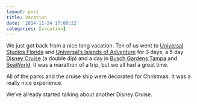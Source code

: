 ```yaml
---
layout: post
title: Vacation
date: '2014-11-24 17:00:22'
categories: [vacation]
---
```


We just got back from a nice long vacation. Ten of us went to [Universal Studios Florida](https://www.universalorlando.com/web/en/us/theme-parks/universal-studios-florida/index.html) and [Universal’s Islands of Adventure](https://www.universalorlando.com/web/en/us/theme-parks/islands-of-adventure/index.html) for 3 days, a 5 day [Disney Cruise](https://disneycruise.disney.go.com/ships/dream/) (a double dip) and a day in [Busch Gardens Tampa](https://buschgardens.com/tampa/) and [SeaWorld](https://seaworld.com/orlando/). It was a marathon of a trip, but we all had a great time.

All of the parks and the cruise ship were decorated for Christmas. It was a really nice experience.

We’ve already started talking about another Disney Cruise.

